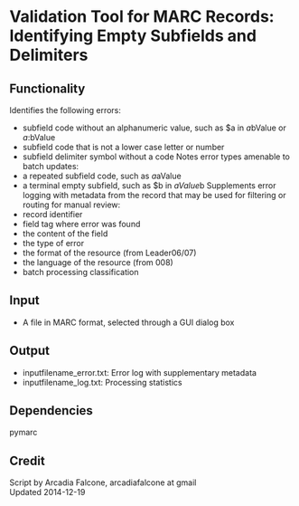 Validation Tool for MARC Records: Identifying Empty Subfields and Delimiters
============================================================================

Functionality
-------------
Identifies the following errors:
* subfield code without an alphanumeric value, such as $a in $a$bValue or $a:$bValue
* subfield code that is not a lower case letter or number
* subfield delimiter symbol without a code
Notes error types amenable to batch updates:
* a repeated subfield code, such as $a$aValue
* a terminal empty subfield, such as $b in $aValue$b
Supplements error logging with metadata from the record that may be used for filtering or routing for manual review:
* record identifier
* field tag where error was found
* the content of the field
* the type of error
* the format of the resource (from Leader06/07)
* the language of the resource (from 008)
* batch processing classification

Input
-----
* A file in MARC format, selected through a GUI dialog box

Output
------
* inputfilename_error.txt: Error log with supplementary metadata
* inputfilename_log.txt: Processing statistics

Dependencies
------------
pymarc

Credit
------
Script by Arcadia Falcone, arcadiafalcone at gmail  
Updated 2014-12-19
